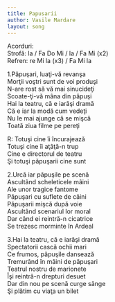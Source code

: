 ```yaml
---
title: Papusarii
author: Vasile Mardare
layout: song
---
```



Acorduri:  
Strofă: la / Fa Do Mi / la / Fa Mi (x2)  
Refren: re Mi la (x3) / Fa Mi la  


1.Păpuşari, luaţi-vă revanşa  
Morţii voştri sunt de voi produşi  
N-are rost să vă mai sinucideţi  
Scoate-ţi-vă mâna din păpuşi  
Hai la teatru, că e iarăşi dramă  
Că e iar la modă cum vedeţi  
Nu le mai ajunge că se mişcă  
Toată ziua filme pe pereţi  


R: Totuşi cine îi încurajează  
Totuşi cine îi aţâţă-n trup  
Cine e directorul de teatru  
Şi totuşi păpuşarii cine sunt  


2.Urcă iar păpuşile pe scenă  
Ascultând scheleticele mâini  
Ale unor tragice fantome  
Păpuşari cu suflete de câini  
Păpuşarii mişcă după voie  
Ascultând scenariul lor moral  
Dar când ei reintră-n cicatrice  
Se trezesc morminte în Ardeal  


3.Hai la teatru, că e iarăşi dramă  
Spectatorii cască ochii mari  
Ce frumos, păpuşile dansează  
Tremurând în mâini de păpuşari  
Teatrul nostru de marionete  
Îşi reintră-n drepturi desuet  
Dar din nou pe scenă curge sânge  
Şi plătim cu viaţa un bilet  
